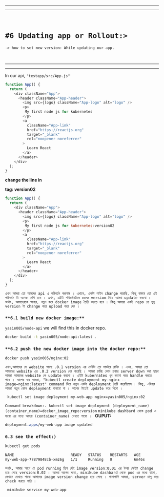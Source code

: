 
<br>

---
---

<br>

# `#6 Updating app or Rollout:> `

`-> how to set new version: While updating our app. `

<br>

---
---


In our api, `"testapp/src/App.js"` 

```javascript
function App() {
  return (
    <div className="App">
      <header className="App-header">
        <img src={logo} className="App-logo" alt="logo" />
        <p>
         My first node js for kubernetes
        </p>
        <a
          className="App-link"
          href="https://reactjs.org"
          target="_blank"
          rel="noopener noreferrer"
        >
          Learn React
        </a>
      </header>
    </div>
  );
}
```

**change the line in <p> tag: version02**

```javascript
function App() {
  return (
    <div className="App">
      <header className="App-header">
        <img src={logo} className="App-logo" alt="logo" />
        <p>
         My first node js for kubernetes:version02
        </p>
        <a
          className="App-link"
          href="https://reactjs.org"
          target="_blank"
          rel="noopener noreferrer"
        >
          Learn React
        </a>
      </header>
    </div>
  );
}
```

`এখন আমরা তো আমদের api এ পরিবর্তন করলাম । এখানে, একটা লাইন change করেছি, কিন্তু বাস্তবে তো এই পরিবর্তন টা অনেক বেশি হবে । এখন, এইটা পরিবর্তনটাকে new version দিয়ে আমরা update করবো । অর্থাৎ, আমাদেরকে আবার, নতুন করে docker image তৈরি করতে হবে । কিন্তু আমারা একই repo তে শুধু version টা change করে upload করে দেব ।  `

### `**6.1 build new docker image:**`

`yasin005/node-api` we will find this in docker repo.  

```bash
docker build -t yasin005/node-api:latest .
```

### `**6.2 push the new docker image into the docker repo:**`
```bash
docker push yasin005/nginx:02 
```

`এখন,আমাদের যে website আছে .0.1 version এর সেইটা তো সার্ভারে রানিং । এখন, আমরা তো আমাদের website এর .0.2 version বের করেছি । আমরা চাচ্ছি কোন প্রকার server down করা ছাড়া আমরা আমাদের website কে update করবো । এইটা kubernates খুব ভালো করে handle করতে পারে । আগের বার আমরা, "kubectl create deployment my-nginx --image=nginx:latest" command দিয়ে নতুন একটা deployment তৈরি করেছিলাম । কিন্তু, এইবার আমরা নতুন কোন deployment বানাবো না । আগের টাতেই update করে দিবো ।  `

```bash
 kubectl set image deployment my-web-app nginx=yasin005/nginx:02     
```
`Command breakdown:. kubectl set image deployment (deployment_name) (container_name)=docker_image_repo:version`
`minikube dashbard থেকে pod এ যাবো এর মধ্যে আমরা (container_name) দেখতে পাবো । `
**OUPUT:**
```css
deployment.apps/my-web-app image updated
```

### `6.3 see the effect:) `

```bash 
kubectl get pods 
```

```css                                            
NAME                          READY   STATUS    RESTARTS   AGE
my-web-app-77879848cb-xmz6g   1/1     Running   0          6m46s
```

`অর্থাৎ, আমার আগে যে pod running ছিল যেই image version:0.01 এর উপর সেইটা change হয়ে গেছে version:0.02 । আমরা আগের মতো, minikube dashbard থেকে pod এর মধ্যে যাবো, সেখানে দেখতে পাবো আমাদের image version change হয়ে গেছে । পাশাপাশি আমরা, server চালু করে check করতে পারি । `

```bash 
 minikube service my-web-app
```




